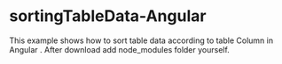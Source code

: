 # sortingTableData-Angular
This example shows how to sort table data  according to table Column in Angular . After download add node_modules folder yourself.
